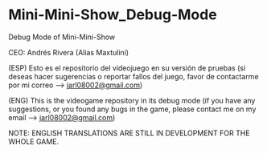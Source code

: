 # Mini-Mini-Show_Debug-Mode
Debug Mode of Mini-Mini-Show

CEO: Andrés Rivera (Alias Maxtulini)

(ESP) Esto es el repositorio del videojuego en su versión de pruebas (si deseas hacer sugerencias o reportar fallos del juego, favor de contactarme por mi correo --> jarl08002@gmail.com)

(ENG) This is the videogame repository in its debug mode (if you have any suggestions, or you found any bugs in the game, please contact me on my email --> jarl08002@gmail.com)

NOTE: ENGLISH TRANSLATIONS ARE STILL IN DEVELOPMENT FOR THE WHOLE GAME.
